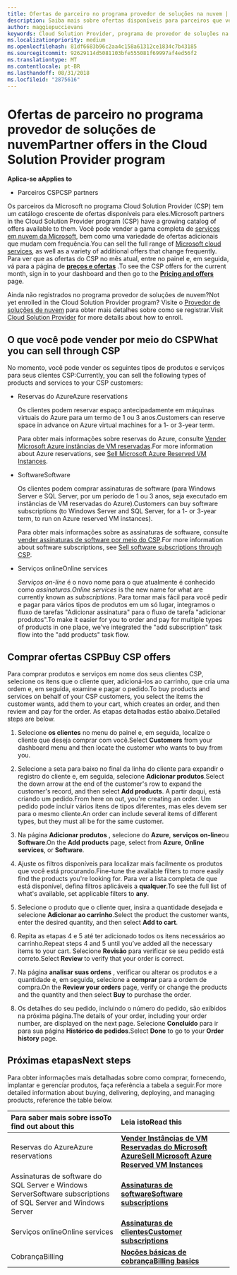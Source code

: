 ```yaml
---
title: Ofertas de parceiro no programa provedor de soluções na nuvem | Partner Center
description: Saiba mais sobre ofertas disponíveis para parceiros que vendem por meio do programa de provedor de soluções de nuvem.
author: maggiepuccievans
keywords: Cloud Solution Provider, programa de provedor de soluções na nuvem, CSP, adicionar um produto, vender aos clientes, ofertas de parceiros, ofertas CSP, serviços baseados em nuvem, Azure, Office 365, Dynamics, parceiro CSP, vender no CSP, Azure RI, instâncias de máquina virtual, Azure reservadas do Azure reservas, serviços on-line, software de assinatura, AHUB, SQL Server no Azure, Windows Server no Azure, assinaturas de cliente
ms.localizationpriority: medium
ms.openlocfilehash: 81df6683b96c2aa4c158a61312ce1834c7b43185
ms.sourcegitcommit: 92629114d5081103bfe555081f69997af4ed56f2
ms.translationtype: MT
ms.contentlocale: pt-BR
ms.lasthandoff: 08/31/2018
ms.locfileid: "2875616"
---
```

# <a name="partner-offers-in-the-cloud-solution-provider-program"></a><span data-ttu-id="18230-104">Ofertas de parceiro no programa provedor de soluções de nuvem</span><span class="sxs-lookup"><span data-stu-id="18230-104">Partner offers in the Cloud Solution Provider program</span></span> 

**<span data-ttu-id="18230-105">Aplica-se a</span><span class="sxs-lookup"><span data-stu-id="18230-105">Applies to</span></span>**

-  <span data-ttu-id="18230-106">Parceiros CSP</span><span class="sxs-lookup"><span data-stu-id="18230-106">CSP partners</span></span>

<span data-ttu-id="18230-107">Os parceiros da Microsoft no programa Cloud Solution Provider (CSP) tem um catálogo crescente de ofertas disponíveis para eles.</span><span class="sxs-lookup"><span data-stu-id="18230-107">Microsoft partners in the Cloud Solution Provider program (CSP) have a growing catalog of offers available to them.</span></span> <span data-ttu-id="18230-108">Você pode vender a gama completa de [serviços em nuvem da Microsoft](https://partner.microsoft.com/cloud-solution-provider/products-and-services), bem como uma variedade de ofertas adicionais que mudam com frequência.</span><span class="sxs-lookup"><span data-stu-id="18230-108">You can sell the full range of [Microsoft cloud services](https://partner.microsoft.com/cloud-solution-provider/products-and-services), as well as a variety of additional offers that change frequently.</span></span> <span data-ttu-id="18230-109">Para ver que as ofertas do CSP no mês atual, entre no painel e, em seguida, vá para a página de [**preços e ofertas**](https://partnercenter.microsoft.com/pcv/sales) .</span><span class="sxs-lookup"><span data-stu-id="18230-109">To see the CSP offers for the current month, sign in to your dashboard and then go to the [**Pricing and offers**](https://partnercenter.microsoft.com/pcv/sales) page.</span></span>  

<span data-ttu-id="18230-110">Ainda não registrados no programa provedor de soluções de nuvem?</span><span class="sxs-lookup"><span data-stu-id="18230-110">Not yet enrolled in the Cloud Solution Provider program?</span></span> <span data-ttu-id="18230-111">Visite o [Provedor de soluções de nuvem](https://partner.microsoft.com/cloud-solution-provider) para obter mais detalhes sobre como se registrar.</span><span class="sxs-lookup"><span data-stu-id="18230-111">Visit [Cloud Solution Provider](https://partner.microsoft.com/cloud-solution-provider) for more details about how to enroll.</span></span> 

## <a name="what-you-can-sell-through-csp"></a><span data-ttu-id="18230-112">O que você pode vender por meio do CSP</span><span class="sxs-lookup"><span data-stu-id="18230-112">What you can sell through CSP</span></span>

<span data-ttu-id="18230-113">No momento, você pode vender os seguintes tipos de produtos e serviços para seus clientes CSP:</span><span class="sxs-lookup"><span data-stu-id="18230-113">Currently, you can sell the following types of products and services to your CSP customers:</span></span>

- <span data-ttu-id="18230-114">Reservas do Azure</span><span class="sxs-lookup"><span data-stu-id="18230-114">Azure reservations</span></span><br> 

    <span data-ttu-id="18230-115">Os clientes podem reservar espaço antecipadamente em máquinas virtuais do Azure para um termo de 1 ou 3 anos.</span><span class="sxs-lookup"><span data-stu-id="18230-115">Customers can reserve space in advance on Azure virtual machines for a 1- or 3-year term.</span></span><br>
    
    <span data-ttu-id="18230-116">Para obter mais informações sobre reservas do Azure, consulte [Vender Microsoft Azure instâncias de VM reservadas](azure-reservations.md).</span><span class="sxs-lookup"><span data-stu-id="18230-116">For more information about Azure reservations, see [Sell Microsoft Azure Reserved VM Instances](azure-reservations.md).</span></span>

- <span data-ttu-id="18230-117">Software</span><span class="sxs-lookup"><span data-stu-id="18230-117">Software</span></span><br>

    <span data-ttu-id="18230-118">Os clientes podem comprar assinaturas de software (para Windows Server e SQL Server, por um período de 1 ou 3 anos, seja executado em instâncias de VM reservadas do Azure).</span><span class="sxs-lookup"><span data-stu-id="18230-118">Customers can buy software subscriptions (to Windows Server and SQL Server, for a 1- or 3-year term, to run on Azure reserved VM instances).</span></span><br>
 
  <span data-ttu-id="18230-119">Para obter mais informações sobre as assinaturas de software, consulte [vender assinaturas de software por meio do CSP](csp-software-subscriptions.md).</span><span class="sxs-lookup"><span data-stu-id="18230-119">For more information about software subscriptions, see [Sell software subscriptions through CSP](csp-software-subscriptions.md).</span></span>  

- <span data-ttu-id="18230-120">Serviços online</span><span class="sxs-lookup"><span data-stu-id="18230-120">Online services</span></span><br>

     <span data-ttu-id="18230-121">*Serviços on-line* é o novo nome para o que atualmente é conhecido como *assinaturas*.</span><span class="sxs-lookup"><span data-stu-id="18230-121">*Online services* is the new name for what are currently known as *subscriptions*.</span></span> <span data-ttu-id="18230-122">Para tornar mais fácil para você pedir e pagar para vários tipos de produtos em um só lugar, integramos o fluxo de tarefas "Adicionar assinatura" para o fluxo de tarefa "adicionar produtos".</span><span class="sxs-lookup"><span data-stu-id="18230-122">To make it easier for you to order and pay for multiple types of products in one place, we've integrated the "add subscription" task flow into the "add products" task flow.</span></span> 

## <a name="buy-csp-offers"></a><span data-ttu-id="18230-123">Comprar ofertas CSP</span><span class="sxs-lookup"><span data-stu-id="18230-123">Buy CSP offers</span></span>

<span data-ttu-id="18230-124">Para comprar produtos e serviços em nome dos seus clientes CSP, selecione os itens que o cliente quer, adicioná-los ao carrinho, que cria uma ordem e, em seguida, examine e pagar o pedido.</span><span class="sxs-lookup"><span data-stu-id="18230-124">To buy products and services on behalf of your CSP customers, you select the items the customer wants, add them to your cart, which creates an order, and then review and pay for the order.</span></span> <span data-ttu-id="18230-125">As etapas detalhadas estão abaixo.</span><span class="sxs-lookup"><span data-stu-id="18230-125">Detailed steps are below.</span></span>

1. <span data-ttu-id="18230-126">Selecione **os clientes** no menu do painel e, em seguida, localize o cliente que deseja comprar com você.</span><span class="sxs-lookup"><span data-stu-id="18230-126">Select **Customers** from your dashboard menu and then locate the customer who wants to buy from you.</span></span> 

2. <span data-ttu-id="18230-127">Selecione a seta para baixo no final da linha do cliente para expandir o registro do cliente e, em seguida, selecione **Adicionar produtos**.</span><span class="sxs-lookup"><span data-stu-id="18230-127">Select the down arrow at the end of the customer's row to expand the customer's record, and then select **Add products**.</span></span> <span data-ttu-id="18230-128">A partir daqui, está criando um pedido.</span><span class="sxs-lookup"><span data-stu-id="18230-128">From here on out, you're creating an order.</span></span> <span data-ttu-id="18230-129">Um pedido pode incluir vários itens de tipos diferentes, mas eles devem ser para o mesmo cliente.</span><span class="sxs-lookup"><span data-stu-id="18230-129">An order can include several items of different types, but they must all be for the same customer.</span></span>

3. <span data-ttu-id="18230-130">Na página **Adicionar produtos** , selecione do **Azure**, **serviços on-line**ou **Software**.</span><span class="sxs-lookup"><span data-stu-id="18230-130">On the **Add products** page, select from **Azure**, **Online services**, or **Software**.</span></span>

4. <span data-ttu-id="18230-131">Ajuste os filtros disponíveis para localizar mais facilmente os produtos que você está procurando.</span><span class="sxs-lookup"><span data-stu-id="18230-131">Fine-tune the available filters to more easily find the products you're looking for.</span></span> <span data-ttu-id="18230-132">Para ver a lista completa de que está disponível, defina filtros aplicáveis a **qualquer**.</span><span class="sxs-lookup"><span data-stu-id="18230-132">To see the full list of what's available, set applicable filters to **any**.</span></span> 

5. <span data-ttu-id="18230-133">Selecione o produto que o cliente quer, insira a quantidade desejada e selecione **Adicionar ao carrinho**.</span><span class="sxs-lookup"><span data-stu-id="18230-133">Select the product the customer wants, enter the desired quantity, and then select **Add to cart**.</span></span>

6. <span data-ttu-id="18230-134">Repita as etapas 4 e 5 até ter adicionado todos os itens necessários ao carrinho.</span><span class="sxs-lookup"><span data-stu-id="18230-134">Repeat steps 4 and 5 until you’ve added all the necessary items to your cart.</span></span> <span data-ttu-id="18230-135">Selecione **Revisão** para verificar se seu pedido está correto.</span><span class="sxs-lookup"><span data-stu-id="18230-135">Select **Review** to verify that your order is correct.</span></span>  

7. <span data-ttu-id="18230-136">Na página **analisar suas ordens** , verificar ou alterar os produtos e a quantidade e, em seguida, selecione a **comprar** para a ordem de compra.</span><span class="sxs-lookup"><span data-stu-id="18230-136">On the **Review your orders** page, verify or change the products and the quantity and then select **Buy** to purchase the order.</span></span> 

8. <span data-ttu-id="18230-137">Os detalhes do seu pedido, incluindo o número do pedido, são exibidos na próxima página.</span><span class="sxs-lookup"><span data-stu-id="18230-137">The details of your order, including your order number, are displayed on the next page.</span></span> <span data-ttu-id="18230-138">Selecione **Concluído** para ir para sua página **Histórico de pedidos**.</span><span class="sxs-lookup"><span data-stu-id="18230-138">Select **Done** to go to your **Order history** page.</span></span> 


## <a name="next-steps"></a><span data-ttu-id="18230-139">Próximas etapas</span><span class="sxs-lookup"><span data-stu-id="18230-139">Next steps</span></span>

<span data-ttu-id="18230-140">Para obter informações mais detalhadas sobre como comprar, fornecendo, implantar e gerenciar produtos, faça referência a tabela a seguir.</span><span class="sxs-lookup"><span data-stu-id="18230-140">For more detailed information about buying, delivering, deploying, and managing products, reference the table below.</span></span>

|**<span data-ttu-id="18230-141">Para saber mais sobre isso</span><span class="sxs-lookup"><span data-stu-id="18230-141">To find out about this</span></span>**   |**<span data-ttu-id="18230-142">Leia isto</span><span class="sxs-lookup"><span data-stu-id="18230-142">Read this</span></span>**   |
|:---------------------------|:--------------------|
|<span data-ttu-id="18230-143">Reservas do Azure</span><span class="sxs-lookup"><span data-stu-id="18230-143">Azure reservations</span></span> |[**<span data-ttu-id="18230-144">Vender Instâncias de VM Reservadas do Microsoft Azure</span><span class="sxs-lookup"><span data-stu-id="18230-144">Sell Microsoft Azure Reserved VM Instances</span></span>**]( https://docs.microsoft.com/en-us/partner-center/azure-reservations) |
|<span data-ttu-id="18230-145">Assinaturas de software do SQL Server e Windows Server</span><span class="sxs-lookup"><span data-stu-id="18230-145">Software subscriptions of SQL Server and Windows Server</span></span> |[**<span data-ttu-id="18230-146">Assinaturas de software</span><span class="sxs-lookup"><span data-stu-id="18230-146">Software subscriptions</span></span>**]( https://docs.microsoft.com/en-us/partner-center/csp-software-subscriptions) |
|<span data-ttu-id="18230-147">Serviços online</span><span class="sxs-lookup"><span data-stu-id="18230-147">Online services</span></span> |[**<span data-ttu-id="18230-148">Assinaturas de clientes</span><span class="sxs-lookup"><span data-stu-id="18230-148">Customer subscriptions</span></span>**](https://docs.microsoft.com/en-us/partner-center/customer-subscriptions) |
|<span data-ttu-id="18230-149">Cobrança</span><span class="sxs-lookup"><span data-stu-id="18230-149">Billing</span></span> |[**<span data-ttu-id="18230-150">Noções básicas de cobrança</span><span class="sxs-lookup"><span data-stu-id="18230-150">Billing basics</span></span>**]( https://docs.microsoft.com/en-us/partner-center/billing-basics) |

